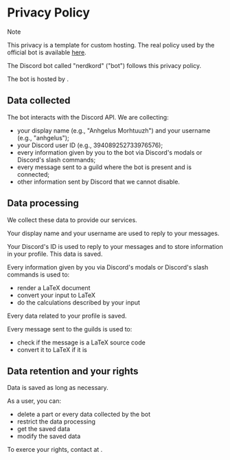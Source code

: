 # Privacy Policy

> [!NOTE]
> This privacy is a template for custom hosting. 
> The real policy used by the official bot is available [here](https://cdn.anhgelus.world/md/nerdkord-privacy.md).
 
The Discord bot called "nerdkord" ("bot") follows this privacy policy.

The bot is hosted by <YOUR HOST>.

## Data collected

The bot interacts with the Discord API.
We are collecting:
- your display name (e.g., "Anhgelus Morhtuuzh") and your username (e.g., "anhgelus");
- your Discord user ID (e.g., 394089252733976576);
- every information given by you to the bot via Discord's modals or Discord's slash commands;
- every message sent to a guild where the bot is present and is connected;
- other information sent by Discord that we cannot disable.

## Data processing

We collect these data to provide our services.

Your display name and your username are used to reply to your messages.

Your Discord's ID is used to reply to your messages and to store information in your profile. This data is saved.

Every information given by you via Discord's modals or Discord's slash commands is used to:
- render a LaTeX document
- convert your input to LaTeX
- do the calculations described by your input

Every data related to your profile is saved. 

Every message sent to the guilds is used to:
- check if the message is a LaTeX source code
- convert it to LaTeX if it is

## Data retention and your rights

Data is saved as long as necessary.

As a user, you can:
- delete a part or every data collected by the bot
- restrict the data processing
- get the saved data
- modify the saved data

To exerce your rights, contact <YOU> at <YOUR EMAIL>.
